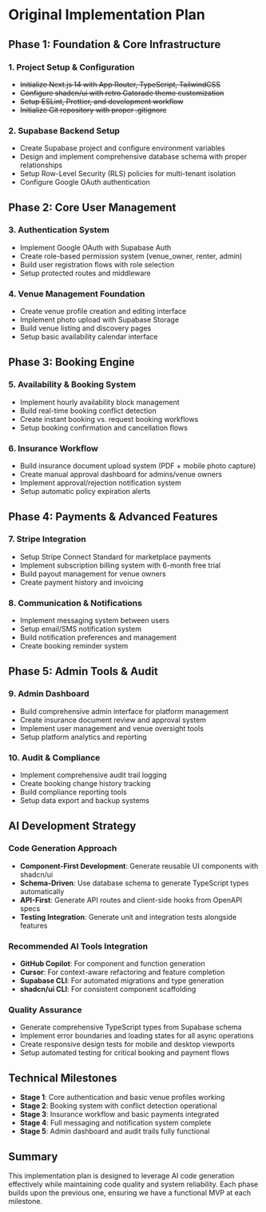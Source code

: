 # Original Implementation Plan

## Phase 1: Foundation & Core Infrastructure

### 1. Project Setup & Configuration

- ~~Initialize Next.js 14 with App Router, TypeScript, TailwindCSS~~
- ~~Configure shadcn/ui with retro Gatorade theme customization~~
- ~~Setup ESLint, Prettier, and development workflow~~
- ~~Initialize Git repository with proper .gitignore~~

### 2. Supabase Backend Setup

- Create Supabase project and configure environment variables
- Design and implement comprehensive database schema with proper relationships
- Setup Row-Level Security (RLS) policies for multi-tenant isolation
- Configure Google OAuth authentication

## Phase 2: Core User Management

### 3. Authentication System

- Implement Google OAuth with Supabase Auth
- Create role-based permission system (venue_owner, renter, admin)
- Build user registration flows with role selection
- Setup protected routes and middleware

### 4. Venue Management Foundation

- Create venue profile creation and editing interface
- Implement photo upload with Supabase Storage
- Build venue listing and discovery pages
- Setup basic availability calendar interface

## Phase 3: Booking Engine

### 5. Availability & Booking System

- Implement hourly availability block management
- Build real-time booking conflict detection
- Create instant booking vs. request booking workflows
- Setup booking confirmation and cancellation flows

### 6. Insurance Workflow

- Build insurance document upload system (PDF + mobile photo capture)
- Create manual approval dashboard for admins/venue owners
- Implement approval/rejection notification system
- Setup automatic policy expiration alerts

## Phase 4: Payments & Advanced Features

### 7. Stripe Integration

- Setup Stripe Connect Standard for marketplace payments
- Implement subscription billing system with 6-month free trial
- Build payout management for venue owners
- Create payment history and invoicing

### 8. Communication & Notifications

- Implement messaging system between users
- Setup email/SMS notification system
- Build notification preferences and management
- Create booking reminder system

## Phase 5: Admin Tools & Audit

### 9. Admin Dashboard

- Build comprehensive admin interface for platform management
- Create insurance document review and approval system
- Implement user management and venue oversight tools
- Setup platform analytics and reporting

### 10. Audit & Compliance

- Implement comprehensive audit trail logging
- Create booking change history tracking
- Build compliance reporting tools
- Setup data export and backup systems

## AI Development Strategy

### Code Generation Approach

- **Component-First Development**: Generate reusable UI components with shadcn/ui
- **Schema-Driven**: Use database schema to generate TypeScript types automatically
- **API-First**: Generate API routes and client-side hooks from OpenAPI specs
- **Testing Integration**: Generate unit and integration tests alongside features

### Recommended AI Tools Integration

- **GitHub Copilot**: For component and function generation
- **Cursor**: For context-aware refactoring and feature completion
- **Supabase CLI**: For automated migrations and type generation
- **shadcn/ui CLI**: For consistent component scaffolding

### Quality Assurance

- Generate comprehensive TypeScript types from Supabase schema
- Implement error boundaries and loading states for all async operations
- Create responsive design tests for mobile and desktop viewports
- Setup automated testing for critical booking and payment flows

## Technical Milestones

- **Stage 1**: Core authentication and basic venue profiles working
- **Stage 2**: Booking system with conflict detection operational
- **Stage 3**: Insurance workflow and basic payments integrated
- **Stage 4**: Full messaging and notification system complete
- **Stage 5**: Admin dashboard and audit trails fully functional

## Summary

This implementation plan is designed to leverage AI code generation effectively while maintaining code quality and system reliability. Each phase builds upon the previous one, ensuring we have a functional MVP at each milestone.
